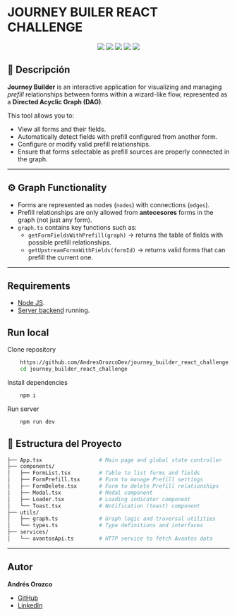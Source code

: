 # JOURNEY BUILER REACT CHALLENGE

<p align="center">
    <img src="https://img.shields.io/badge/React-%2320232a.svg?logo=react&logoColor=%2361DAFB" />
    <img src="https://img.shields.io/badge/Node.js-6DA55F?logo=node.js&logoColor=white" />
    <img src="https://img.shields.io/badge/Vite-646CFF?logo=vite&logoColor=white" />
    <img src="https://img.shields.io/badge/Tailwind_CSS-38B2AC?logo=tailwind-css&logoColor=white" />
    <img src="https://img.shields.io/badge/TypeScript-007ACC?logo=typescript&logoColor=white" />
</p>

## 🧠 Descripción

**Journey Builder** is an interactive application for visualizing and managing *prefill* relationships between forms within a wizard-like flow, represented as a **Directed Acyclic Graph (DAG)**.

This tool allows you to:

- View all forms and their fields.
- Automatically detect fields with prefill configured from another form.
- Configure or modify valid prefill relationships.
- Ensure that forms selectable as prefill sources are properly connected in the graph.

---

## ⚙️ Graph Functionality

- Forms are represented as nodes (`nodes`) with connections (`edges`).
- Prefill relationships are only allowed from **antecesores** forms in the graph (not just any form).
- `graph.ts` contains key functions such as:
  - `getFormFieldsWithPrefill(graph)` → returns the table of fields with possible prefill relationships.
  - `getUpstreamFormsWithFields(formId)` → returns valid forms that can prefill the current one.

---

## Requirements

- [Node JS](https://nodejs.org/es).
- [Server backend]() running.

## Run local

Clone repository
```bash
    https://github.com/AndresOrozcoDev/journey_builder_react_challenge.git
    cd journey_builder_react_challenge
```

Install dependencies
```bash
    npm i
```

Run server
```bash
    npm run dev
```

## 📁 Estructura del Proyecto

```bash
├── App.tsx                  # Main page and global state controller
├── components/
│   ├── FormList.tsx         # Table to list forms and fields
│   ├── FormPrefill.tsx      # Form to manage Prefill settings
│   ├── FormDelete.tsx       # Form to delete Prefill relationships
│   ├── Modal.tsx            # Modal component
│   ├── Loader.tsx           # Loading indicator component
│   └── Toast.tsx            # Notification (toast) component
├── utils/
│   ├── graph.ts             # Graph logic and traversal utilities
│   └── types.ts             # Type definitions and interfaces
├── services/
│   └── avantosApi.ts        # HTTP service to fetch Avantos data
```

---

## Autor

**Andrés Orozco**

- [GitHub](https://github.com/AndresOrozcoDev)
- [LinkedIn](https://www.linkedin.com/in/andresorozcodev/)